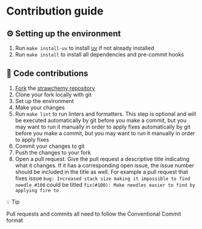 # Contribution guide

## ⚙️ Setting up the environment

1. Run `make install-uv` to install [uv](https://docs.astral.sh/uv/) if not already installed
2. Run `make install` to install all dependencies and pre-commit hooks

## 🤝 Code contributions

1. [Fork](https://github.com/gazorby/strawchemy/fork) the [strawchemy repository](https://github.com/gazorby/strawchemy)
2. Clone your fork locally with git
3. Set up the environment
4. Make your changes
5. Run `make lint` to run linters and formatters. This step is optional and will be executed automatically by git before you make a commit, but you may want to run it manually in order to apply fixes automatically by git before you make a commit, but you may want to run it manually in order to apply fixes
6. Commit your changes to git
7. Push the changes to your fork
8. Open a pull request. Give the pull request a descriptive title indicating what it changes. If it has a corresponding open issue, the issue number should be included in the title as well. For example a pull request that fixes issue `bug: Increased stack size making it impossible to find needle #100` could be titled `fix(#100): Make needles easier to find by applying fire to`

💡 Tip

Pull requests and commits all need to follow the Conventional Commit format
